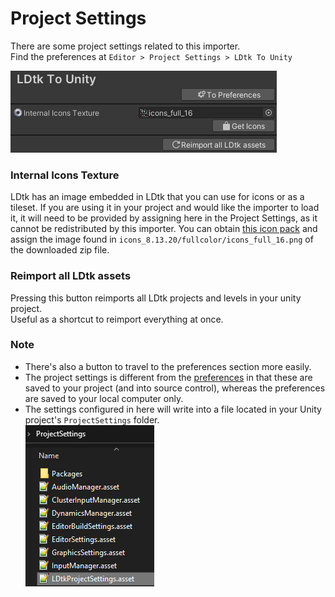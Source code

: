 # Project Settings

There are some project settings related to this importer.  
Find the preferences at `Editor > Project Settings > LDtk To Unity`  

![ProjectSettings](../../images/img_Unity_ProjectSettings.png)  

### Internal Icons Texture
LDtk has an image embedded in LDtk that you can use for icons or as a tileset.
If you are using it in your project and would like the importer to load it, it will need to be provided by assigning here in the Project Settings, as it cannot be redistributed by this importer.
You can obtain [this icon pack](https://finalbossblues.itch.io/icons) and assign the image found in `icons_8.13.20/fullcolor/icons_full_16.png` of the downloaded zip file.

### Reimport all LDtk assets
Pressing this button reimports all LDtk projects and levels in your unity project.  
Useful as a shortcut to reimport everything at once.

### Note
- There's also a button to travel to the preferences section more easily.
- The project settings is different from the [preferences](topic_Preferences.md) in that these are saved to your project (and into source control), whereas the preferences are saved to your local computer only.
- The settings configured in here will write into a file located in your Unity project's `ProjectSettings` folder.  
![ProjectSettingsPath](../../images/img_Unity_ProjectSettingsPath.png)  